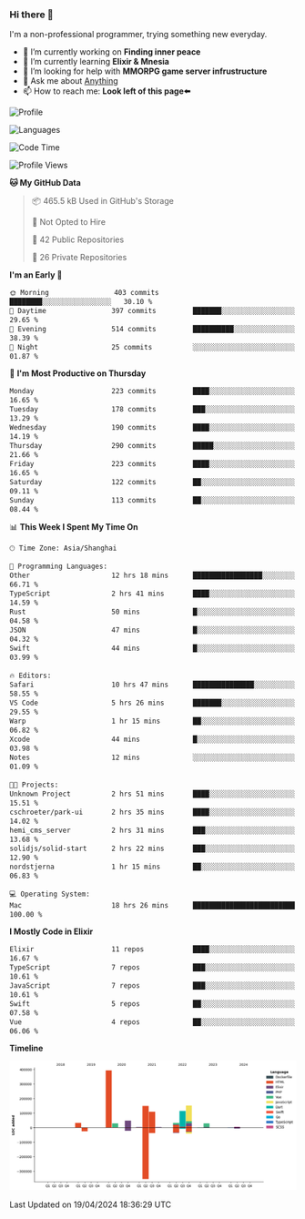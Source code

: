 ### Hi there 👋

I'm a non-professional programmer, trying something new everyday.

<!--
**dyzdyz010/dyzdyz010** is a ✨ _special_ ✨ repository because its `README.md` (this file) appears on your GitHub profile.
-->

- 🔭 I’m currently working on **Finding inner peace**
- 🌱 I’m currently learning **Elixir & Mnesia**
- 🤔 I’m looking for help with **MMORPG game server infrustructure**
- 💬 Ask me about [Anything](https://github.com/dyzdyz010/dyzdyz010/issues)
- 📫 How to reach me: **Look left of this page⬅️**

<!-- - 👯 I’m looking to collaborate on
- 😄 Pronouns: ...
- ⚡ Fun fact: ...
 -->
 
![Profile](https://github-readme-stats.vercel.app/api?username=dyzdyz010&count_private=true&show_icons=true&theme=dracula)

![Languages](https://github-readme-stats.vercel.app/api/top-langs/?username=dyzdyz010&layout=compact&theme=dracula)

<!--START_SECTION:waka-->
![Code Time](http://img.shields.io/badge/Code%20Time-1%2C364%20hrs%2034%20mins-blue)

![Profile Views](http://img.shields.io/badge/Profile%20Views-74-blue)

**🐱 My GitHub Data** 

> 📦 465.5 kB Used in GitHub's Storage 
 > 
> 🚫 Not Opted to Hire
 > 
> 📜 42 Public Repositories 
 > 
> 🔑 26 Private Repositories 
 > 
**I'm an Early 🐤** 

```text
🌞 Morning                403 commits         ████████░░░░░░░░░░░░░░░░░   30.10 % 
🌆 Daytime                397 commits         ███████░░░░░░░░░░░░░░░░░░   29.65 % 
🌃 Evening                514 commits         ██████████░░░░░░░░░░░░░░░   38.39 % 
🌙 Night                  25 commits          ░░░░░░░░░░░░░░░░░░░░░░░░░   01.87 % 
```
📅 **I'm Most Productive on Thursday** 

```text
Monday                   223 commits         ████░░░░░░░░░░░░░░░░░░░░░   16.65 % 
Tuesday                  178 commits         ███░░░░░░░░░░░░░░░░░░░░░░   13.29 % 
Wednesday                190 commits         ████░░░░░░░░░░░░░░░░░░░░░   14.19 % 
Thursday                 290 commits         █████░░░░░░░░░░░░░░░░░░░░   21.66 % 
Friday                   223 commits         ████░░░░░░░░░░░░░░░░░░░░░   16.65 % 
Saturday                 122 commits         ██░░░░░░░░░░░░░░░░░░░░░░░   09.11 % 
Sunday                   113 commits         ██░░░░░░░░░░░░░░░░░░░░░░░   08.44 % 
```


📊 **This Week I Spent My Time On** 

```text
🕑︎ Time Zone: Asia/Shanghai

💬 Programming Languages: 
Other                    12 hrs 18 mins      █████████████████░░░░░░░░   66.71 % 
TypeScript               2 hrs 41 mins       ████░░░░░░░░░░░░░░░░░░░░░   14.59 % 
Rust                     50 mins             █░░░░░░░░░░░░░░░░░░░░░░░░   04.58 % 
JSON                     47 mins             █░░░░░░░░░░░░░░░░░░░░░░░░   04.32 % 
Swift                    44 mins             █░░░░░░░░░░░░░░░░░░░░░░░░   03.99 % 

🔥 Editors: 
Safari                   10 hrs 47 mins      ███████████████░░░░░░░░░░   58.55 % 
VS Code                  5 hrs 26 mins       ███████░░░░░░░░░░░░░░░░░░   29.55 % 
Warp                     1 hr 15 mins        ██░░░░░░░░░░░░░░░░░░░░░░░   06.82 % 
Xcode                    44 mins             █░░░░░░░░░░░░░░░░░░░░░░░░   03.98 % 
Notes                    12 mins             ░░░░░░░░░░░░░░░░░░░░░░░░░   01.09 % 

🐱‍💻 Projects: 
Unknown Project          2 hrs 51 mins       ████░░░░░░░░░░░░░░░░░░░░░   15.51 % 
cschroeter/park-ui       2 hrs 35 mins       ████░░░░░░░░░░░░░░░░░░░░░   14.02 % 
hemi_cms_server          2 hrs 31 mins       ███░░░░░░░░░░░░░░░░░░░░░░   13.68 % 
solidjs/solid-start      2 hrs 22 mins       ███░░░░░░░░░░░░░░░░░░░░░░   12.90 % 
nordstjerna              1 hr 15 mins        ██░░░░░░░░░░░░░░░░░░░░░░░   06.83 % 

💻 Operating System: 
Mac                      18 hrs 26 mins      █████████████████████████   100.00 % 
```

**I Mostly Code in Elixir** 

```text
Elixir                   11 repos            ████░░░░░░░░░░░░░░░░░░░░░   16.67 % 
TypeScript               7 repos             ███░░░░░░░░░░░░░░░░░░░░░░   10.61 % 
JavaScript               7 repos             ███░░░░░░░░░░░░░░░░░░░░░░   10.61 % 
Swift                    5 repos             ██░░░░░░░░░░░░░░░░░░░░░░░   07.58 % 
Vue                      4 repos             ██░░░░░░░░░░░░░░░░░░░░░░░   06.06 % 
```



**Timeline**

![Lines of Code chart](https://raw.githubusercontent.com/dyzdyz010/dyzdyz010/master/assets/bar_graph.png)


 Last Updated on 19/04/2024 18:36:29 UTC
<!--END_SECTION:waka-->
